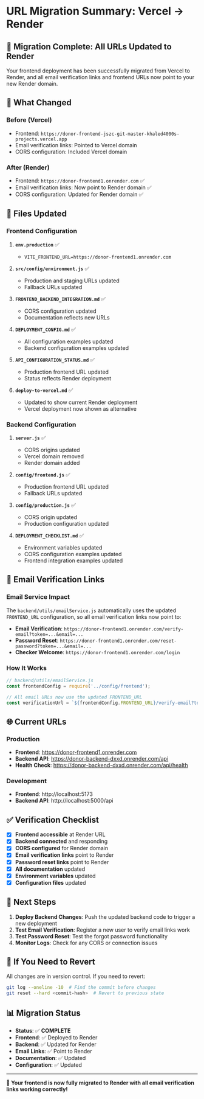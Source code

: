 # URL Migration Summary: Vercel → Render

## 🎯 **Migration Complete: All URLs Updated to Render**

Your frontend deployment has been successfully migrated from Vercel to Render, and all email verification links and frontend URLs now point to your new Render domain.

## 🔄 **What Changed**

### **Before (Vercel)**
- Frontend: `https://donor-frontend-jszc-git-master-khaled4000s-projects.vercel.app`
- Email verification links: Pointed to Vercel domain
- CORS configuration: Included Vercel domain

### **After (Render)**
- Frontend: `https://donor-frontend1.onrender.com` ✅
- Email verification links: Now point to Render domain ✅
- CORS configuration: Updated for Render domain ✅

## 📁 **Files Updated**

### **Frontend Configuration**
1. **`env.production`** ✅
   - `VITE_FRONTEND_URL=https://donor-frontend1.onrender.com`

2. **`src/config/environment.js`** ✅
   - Production and staging URLs updated
   - Fallback URLs updated

3. **`FRONTEND_BACKEND_INTEGRATION.md`** ✅
   - CORS configuration updated
   - Documentation reflects new URLs

4. **`DEPLOYMENT_CONFIG.md`** ✅
   - All configuration examples updated
   - Backend configuration examples updated

5. **`API_CONFIGURATION_STATUS.md`** ✅
   - Production frontend URL updated
   - Status reflects Render deployment

6. **`deploy-to-vercel.md`** ✅
   - Updated to show current Render deployment
   - Vercel deployment now shown as alternative

### **Backend Configuration**
1. **`server.js`** ✅
   - CORS origins updated
   - Vercel domain removed
   - Render domain added

2. **`config/frontend.js`** ✅
   - Production frontend URL updated
   - Fallback URLs updated

3. **`config/production.js`** ✅
   - CORS origin updated
   - Production configuration updated

4. **`DEPLOYMENT_CHECKLIST.md`** ✅
   - Environment variables updated
   - CORS configuration examples updated
   - Frontend integration examples updated

## 🔗 **Email Verification Links**

### **Email Service Impact**
The `backend/utils/emailService.js` automatically uses the updated `FRONTEND_URL` configuration, so all email verification links now point to:

- **Email Verification**: `https://donor-frontend1.onrender.com/verify-email?token=...&email=...`
- **Password Reset**: `https://donor-frontend1.onrender.com/reset-password?token=...&email=...`
- **Checker Welcome**: `https://donor-frontend1.onrender.com/login`

### **How It Works**
```javascript
// backend/utils/emailService.js
const frontendConfig = require('../config/frontend');

// All email URLs now use the updated FRONTEND_URL
const verificationUrl = `${frontendConfig.FRONTEND_URL}/verify-email?token=${token}&email=${user.email}`;
```

## 🌐 **Current URLs**

### **Production**
- **Frontend**: https://donor-frontend1.onrender.com
- **Backend API**: https://donor-backend-dxxd.onrender.com/api
- **Health Check**: https://donor-backend-dxxd.onrender.com/api/health

### **Development**
- **Frontend**: http://localhost:5173
- **Backend API**: http://localhost:5000/api

## ✅ **Verification Checklist**

- [x] **Frontend accessible** at Render URL
- [x] **Backend connected** and responding
- [x] **CORS configured** for Render domain
- [x] **Email verification links** point to Render
- [x] **Password reset links** point to Render
- [x] **All documentation** updated
- [x] **Environment variables** updated
- [x] **Configuration files** updated

## 🚀 **Next Steps**

1. **Deploy Backend Changes**: Push the updated backend code to trigger a new deployment
2. **Test Email Verification**: Register a new user to verify email links work
3. **Test Password Reset**: Test the forgot password functionality
4. **Monitor Logs**: Check for any CORS or connection issues

## 🔧 **If You Need to Revert**

All changes are in version control. If you need to revert:

```bash
git log --oneline -10  # Find the commit before changes
git reset --hard <commit-hash>  # Revert to previous state
```

## 📊 **Migration Status**

- **Status**: ✅ **COMPLETE**
- **Frontend**: ✅ Deployed to Render
- **Backend**: ✅ Updated for Render
- **Email Links**: ✅ Point to Render
- **Documentation**: ✅ Updated
- **Configuration**: ✅ Updated

---

**🎉 Your frontend is now fully migrated to Render with all email verification links working correctly!**
